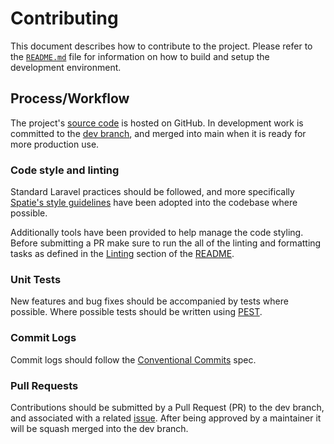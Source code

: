 # Contributing

This document describes how to contribute to the project. Please refer to the [`README.md`](./README.md)
file for information on how to build and setup the development environment.

## Process/Workflow

The project's [source code](https://github.com/fluid-project/lcil) is hosted on GitHub. In development work is committed
to the [dev branch](https://github.com/fluid-project/lcil/tree/dev), and merged into main when it is ready for more
production use.

### Code style and linting

Standard Laravel practices should be followed, and more specifically [Spatie's style guidelines](https://spatie.be/guidelines/laravel-php)
have been adopted into the codebase where possible.

Additionally tools have been provided to help manage the code styling. Before submitting a PR make sure to run the all
of the linting and formatting tasks as defined in the [Linting](https://github.com/fluid-project/lcil/blob/main/README.md#linting)
section of the [README](https://github.com/fluid-project/lcil/blob/main/README.md).

### Unit Tests

New features and bug fixes should be accompanied by tests where possible. Where possible tests should be written using
[PEST](https://pestphp.com).

### Commit Logs

Commit logs should follow the [Conventional Commits](https://www.conventionalcommits.org/en/v1.0.0/) spec.

### Pull Requests

Contributions should be submitted by a Pull Request (PR) to the dev branch, and associated with a related
[issue](https://github.com/fluid-project/lcil/issues). After being approved by a maintainer it will be squash merged
into the dev branch.
